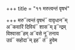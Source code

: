 +++
title = "११ मरुत्वन्तं वृषभं"

+++
मरु᳓त्वन्तं वृषभं᳓ वावृधान᳓म्  
अ᳓कवारिं दिवियं᳓ शास᳓म् इ᳓न्द्रम्  
विश्वासा᳓हम् अ᳓वसे नू᳓तनाय  
उग्रं᳓ सहोदा᳓म् इह᳓ तं᳓ हुवेम